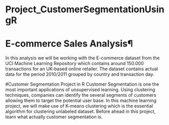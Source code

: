 # Project_CustomerSegmentationUsingR

# E-commerce Sales Analysis¶

In this analysis we will be working with the E-commerce dataset from the UCI Machine Learning Repository which contains around 150.000 transactions for an UK-based online retailer. The dataset contains actual data for the period 2010/2011 grouped by country and transaction day.

#Customer Segmentation Project in R
Customer Segmentation is one the most important applications of unsupervised learning. Using clustering techniques, companies can identify the several segments of customers allowing them to target the potential user base. In this machine learning project, we will make use of K-means clustering which is the essential algorithm for clustering unlabeled dataset. Before ahead in this project, learn what actually customer segmentation is.